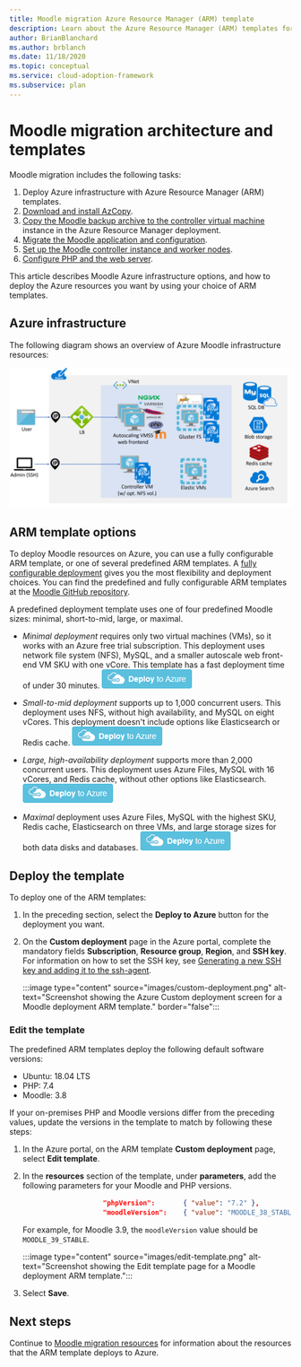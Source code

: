 ```yaml
---
title: Moodle migration Azure Resource Manager (ARM) template
description: Learn about the Azure Resource Manager (ARM) templates for Moodle Azure infrastructure deployment, and how to deploy or edit them.
author: BrianBlanchard
ms.author: brblanch
ms.date: 11/18/2020
ms.topic: conceptual
ms.service: cloud-adoption-framework
ms.subservice: plan
---
```


# Moodle migration architecture and templates

Moodle migration includes the following tasks:

1. Deploy Azure infrastructure with Azure Resource Manager (ARM) templates.
1. [Download and install AzCopy](migration-start.md#download-and-install-azcopy).
1. [Copy the Moodle backup archive to the controller virtual machine](migration-start.md#copy-the-backup) instance in the Azure Resource Manager deployment.
1. [Migrate the Moodle application and configuration](migration-start.md#how-to-migrate-and-configure-a-moodle-application).
1. [Set up the Moodle controller instance and worker nodes](azure-infra-config.md).
1. [Configure PHP and the web server](azure-infra-config.md).

This article describes Moodle Azure infrastructure options, and how to deploy the Azure resources you want by using your choice of ARM templates.

## Azure infrastructure

The following diagram shows an overview of Azure Moodle infrastructure resources:

![Diagram showing Azure infrastructure resources.](images/architecture.png)

## ARM template options

To deploy Moodle resources on Azure, you can use a fully configurable ARM template, or one of several predefined ARM templates. A [fully configurable deployment](https://github.com/Azure/Moodle/blob/master/azuredeploy.json) gives you the most flexibility and deployment choices. You can find the predefined and fully configurable ARM templates at the [Moodle GitHub repository](https://github.com/Azure/Moodle).

A predefined deployment template uses one of four predefined Moodle sizes: minimal, short-to-mid, large, or maximal.

- *Minimal deployment* requires only two virtual machines (VMs), so it works with an Azure free trial subscription. This deployment uses network file system (NFS), MySQL, and a smaller autoscale web front-end VM SKU with one vCore. This template has a fast deployment time of under 30 minutes.
  [![Button that launches the minimal Moodle deployment ARM template.](images/deploy-to-azure.png)](https://portal.azure.com/#create/Microsoft.Template/uri/https%3A%2F%2Fraw.githubusercontent.com%2FAzure%2FMoodle%2Fmaster%2Fazuredeploy-minimal.json)

- *Small-to-mid deployment* supports up to 1,000 concurrent users. This deployment uses NFS, without high availability, and MySQL on eight vCores. This deployment doesn't include options like Elasticsearch or Redis cache.
  [![Button that launches the small-to-mid Moodle deployment ARM template.](images/deploy-to-azure.png)](https://portal.azure.com/#create/Microsoft.Template/uri/https%3A%2F%2Fraw.githubusercontent.com%2FAzure%2FMoodle%2Fmaster%2Fazuredeploy-small2mid-noha.json)

- *Large, high-availability deployment* supports more than 2,000 concurrent users. This deployment uses Azure Files, MySQL  with 16 vCores, and Redis cache, without other options like Elasticsearch.
  [![Button that launches the large, high-availability Moodle deployment ARM template.](images/deploy-to-azure.png)](https://portal.azure.com/#create/Microsoft.Template/uri/https%3A%2F%2Fraw.githubusercontent.com%2FAzure%2FMoodle%2Fmaster%2Fazuredeploy-large-ha.json)

- *Maximal* deployment uses Azure Files, MySQL with the highest SKU, Redis cache, Elasticsearch on three VMs, and large storage sizes for both data disks and databases.
  [![Button that launches the maximal Moodle deployment ARM template.](images/deploy-to-azure.png)](https://portal.azure.com/#create/Microsoft.Template/uri/https%3A%2F%2Fraw.githubusercontent.com%2FAzure%2FMoodle%2Fmaster%2Fazuredeploy-maximal.json)

## Deploy the template

To deploy one of the ARM templates:

1. In the preceding section, select the **Deploy to Azure** button for the deployment you want.
   
1. On the **Custom deployment** page in the Azure portal, complete the mandatory fields **Subscription**, **Resource group**, **Region**, and **SSH key**. For information on how to set the SSH key, see [Generating a new SSH key and adding it to the ssh-agent](https://docs.github.com/free-pro-team@latest/github/authenticating-to-github/generating-a-new-ssh-key-and-adding-it-to-the-ssh-agent).
   
   :::image type="content" source="images/custom-deployment.png" alt-text="Screenshot showing the Azure Custom deployment screen for a Moodle deployment ARM template." border="false":::

### Edit the template

The predefined ARM templates deploy the following default software versions:

- Ubuntu: 18.04 LTS
- PHP: 7.4
- Moodle: 3.8

If your on-premises PHP and Moodle versions differ from the preceding values, update the versions in the template to match by following these steps:

1. In the Azure portal, on the ARM template **Custom deployment** page, select **Edit template**.
   
1. In the **resources** section of the template, under **parameters**, add the following parameters for your Moodle and PHP versions.

   ```json
                       "phpVersion":       { "value": "7.2" },
                       "moodleVersion":    { "value": "MOODLE_38_STABLE"}
   ```
   
   For example, for Moodle 3.9, the `moodleVersion` value should be `MOODLE_39_STABLE`.
   
   :::image type="content" source="images/edit-template.png" alt-text="Screenshot showing the Edit template page for a Moodle deployment ARM template.":::
   
1. Select **Save**.

## Next steps

Continue to [Moodle migration resources](migration-resources.md) for information about the resources that the ARM template deploys to Azure.
